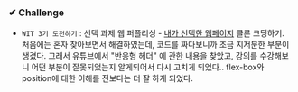 ### ✔ Challenge
* ```WIT 3기 도전하기``` : 선택 과제 웹 퍼플리싱 - [내가 선택한 웹페이지](https://www.etq-amsterdam.com/) 클론 코딩하기. 처음에는 혼자 찾아보면서 해결하였는데, 코드를 짜다보니까 조금 지저분한 부분이 생겼다. 그래서 유튜브에서 "반응형 헤더" 에 관한 내용을 찾았고, 강의를 수강해보니 어떤 부분이 잘못되었는지 알게되어서 다시 고치게 되었다.. flex-box와 position에 대한 이해를 전보다는 더 잘 하게 되었다.
